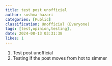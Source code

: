 ```yaml
---
title: test post unofficial
author: sushma-hazari
categories: [Public]
classification: Unofficial (Everyone)
tags: [test,opinion,testing],
date: 2024-08-13 03:31:38 
likes: 1
---
```


1. Test post unofficial
2. Testing if the post moves from hot to simmer